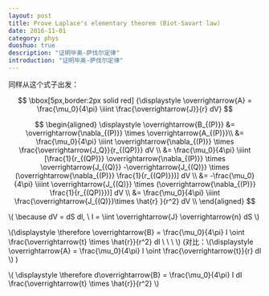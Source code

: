 ```yaml
---
layout: post
title: Prove Laplace's elementary theorem (Biot-Savart law)
date: 2016-11-01
category: phys
duoshuo: true
description: "证明毕奥-萨伐尔定律"
introduction: "证明毕奥-萨伐尔定律"
---
```

同样从这个式子出发：

$$ \bbox[5px,border:2px solid red]
{\displaystyle \overrightarrow{A} = \frac{\mu_0}{4\pi} \iiint \frac{\overrightarrow{J}}{r} dV}
$$

$$ \begin{aligned}
\displaystyle
\overrightarrow{B_{(P)}} &= \overrightarrow{\nabla_{(P)}} \times \overrightarrow{A_{(P)}}\\ 
&= \frac{\mu_0}{4\pi} \iiint \overrightarrow{\nabla_{(P)}} \times \frac{\overrightarrow{J_Q}}{r_{(QP)}} dV \\
&= \frac{\mu_0}{4\pi} \iiint 
[\frac{1}{r_{(QP)}} \overrightarrow{\nabla_{(P)}} \times \overrightarrow{J_{(Q)}} 
-\overrightarrow{J_{(Q)}} \times (\overrightarrow{\nabla_{(P)}} \frac{1}{r_{(QP)}})] dV \\
&= -\frac{\mu_0}{4\pi} \iiint \overrightarrow{J_{(Q)}} \times (\overrightarrow{\nabla_{(P)}} \frac{1}{r_{(QP)}})] dV \\
&= \frac{\mu_0}{4\pi} \iiint \frac{\overrightarrow{J_{(Q)}}\times \hat{r} }{r^2} dV \\
\end{aligned} $$


\\(
\because dV = dS dl, \ I = \iint \overrightarrow{J} \overrightarrow{n} dS
\\)

\\(\displaystyle
\therefore \overrightarrow{B} = \frac{\mu_0}{4\pi} I \oint \frac{\overrightarrow{t} \times \hat{r}}{r^2} dl \ \ \ 
\\)
(对比：\\(\displaystyle
\overrightarrow{A} = \frac{\mu_0}{4\pi} I \oint \frac{\overrightarrow{t}}{r} dl
\\)
)

\\( \displaystyle
\therefore d\overrightarrow{B} = \frac{\mu_0}{4\pi} I dl \frac{\overrightarrow{t} \times \hat{r}}{r^2} 
\\)





